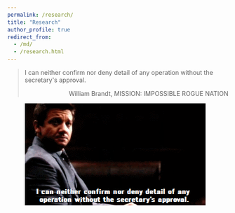 ```yaml
---
permalink: /research/
title: "Research"
author_profile: true
redirect_from: 
  - /md/
  - /research.html
---
```


> I can neither confirm nor deny detail of any operation without the secretary's approval.
> <p align="right">William Brandt, MISSION: IMPOSSIBLE ROGUE NATION</p>

<figure>
    <img class="welcome" src="images/MI.gif" alt="MI">
</figure>
